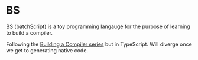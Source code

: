 # BS

BS (batchScript) is a toy programming langauge for the purpose of learning to build a compiler. 

Following the [Building a Compiler series][bacs] but in TypeScript. Will diverge once we get to generating native code.

[bacs]: (https://www.youtube.com/playlist?list=PLRAdsfhKI4OWNOSfS7EUu5GRAVmze1t2y)